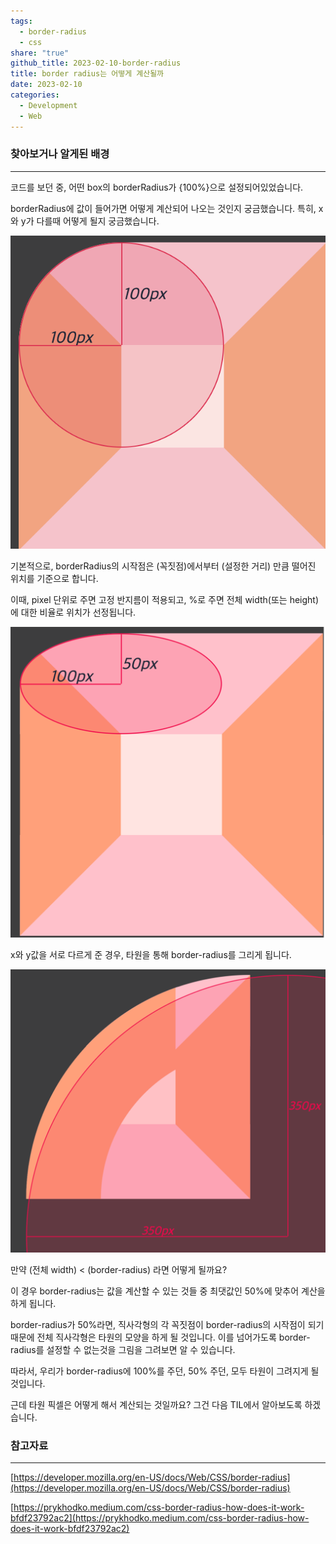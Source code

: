 ```yaml
---  
tags:  
  - border-radius  
  - css  
share: "true"  
github_title: 2023-02-10-border-radius  
title: border radius는 어떻게 계산될까  
date: 2023-02-10  
categories:  
  - Development  
  - Web  
---  
```

  
### 찾아보거나 알게된 배경  
---  
  
코드를 보던 중, 어떤 box의 borderRadius가 {100%}으로 설정되어있었습니다.  
  
borderRadius에 값이 들어가면 어떻게 계산되어 나오는 것인지 궁금했습니다. 특히, x와 y가 다를때 어떻게 될지 궁금했습니다.  
  
![](/assets/img/posts/Pasted%20image%2020240610100512.png)  
  
기본적으로, borderRadius의 시작점은 (꼭짓점)에서부터 (설정한 거리) 만큼 떨어진 위치를 기준으로 합니다.  
  
이때, pixel 단위로 주면 고정 반지름이 적용되고, %로 주면 전체 width(또는 height)에 대한 비율로 위치가 선정됩니다.  
  
![](/assets/img/posts/Pasted%20image%2020240610100533.png)  
  
x와 y값을 서로 다르게 준 경우, 타원을 통해 border-radius를 그리게 됩니다.  
  
![](/assets/img/posts/Pasted%20image%2020240610100549.png)  
  
만약 (전체 width) < (border-radius) 라면 어떻게 될까요?  
  
이 경우 border-radius는 값을 계산할 수 있는 것들 중 최댓값인 50%에 맞추어 계산을 하게 됩니다.  
  
border-radius가 50%라면, 직사각형의 각 꼭짓점이 border-radius의 시작점이 되기 때문에 전체 직사각형은 타원의 모양을 하게 될 것입니다. 이를 넘어가도록 border-radius를 설정할 수 없는것을 그림을 그려보면 알 수 있습니다.  
  
따라서, 우리가 border-radius에 100%를 주던, 50% 주던, 모두 타원이 그려지게 될 것입니다.  
  
근데 타원 픽셀은 어떻게 해서 계산되는 것일까요? 그건 다음 TIL에서 알아보도록 하겠습니다.  
  
### 참고자료  
  
---  
  
[https://developer.mozilla.org/en-US/docs/Web/CSS/border-radius](https://developer.mozilla.org/en-US/docs/Web/CSS/border-radius)  
  
[https://prykhodko.medium.com/css-border-radius-how-does-it-work-bfdf23792ac2](https://prykhodko.medium.com/css-border-radius-how-does-it-work-bfdf23792ac2)